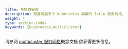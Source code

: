 ```yaml
---
title: 多集群安装
description: 配置跨越多个 Kubernetes 集群的 Istio 服务网格。
weight: 4
type: section-index
keywords: [kubernetes,multicluster]
---
```

请参阅 [multicluster 服务网格](/docs/concepts/multicluster-deployments/)概念文档
欲获得更多信息。

